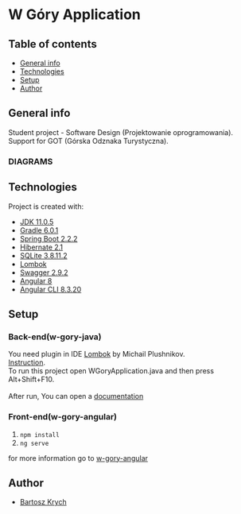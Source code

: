 # W Góry Application



## Table of contents
* [General info](#general-info)
* [Technologies](#technologies)
* [Setup](#setup)
* [Author](#author)

## General info
Student project - Software Design (Projektowanie oprogramowania).<br/>
Support for GOT (Górska Odznaka Turystyczna).

### DIAGRAMS

<!-- ![ERD](https://user-images.githubusercontent.com/26009817/65752723-a7599080-e10d-11e9-9503-44228043d12b.jpg) -->
	
## Technologies
Project is created with:
* [JDK 11.0.5](https://www.oracle.com/technetwork/java/javase/downloads/jdk11-downloads-5066655.html)
* [Gradle 6.0.1](https://gradle.org/releases/)
* [Spring Boot 2.2.2](https://spring.io/projects/spring-boot)
* [Hibernate 2.1](http://hibernate.org/)
* [SQLite 3.8.11.2](https://www.sqlite.org/index.html)
* [Lombok](https://projectlombok.org/)
* [Swagger 2.9.2](https://swagger.io/)
* [Angular 8](https://angular.io/docs/)
* [Angular CLI 8.3.20](https://www.npmjs.com/package/@angular/cli/v/8.3.20)

## Setup

### Back-end(w-gory-java)

You need plugin in IDE [Lombok](https://plugins.jetbrains.com/plugin/6317-lombok/) by Michail Plushnikov.<br/>
[Instruction](https://github.com/mplushnikov/lombok-intellij-plugin#installation).<br/>
To run this project open WGoryApplication.java and then press Alt+Shift+F10.<br/><br/>
After run, You can open a [documentation](http://localhost:8080/swagger-ui.html)

### Front-end(w-gory-angular)

1. `npm install`
2. `ng serve`

for more information go to [w-gory-angular](https://github.com/bartoszkrych/PO/tree/master/w-gory-angular)

## Author

* [Bartosz Krych](https://github.com/bartoszkrych) 
